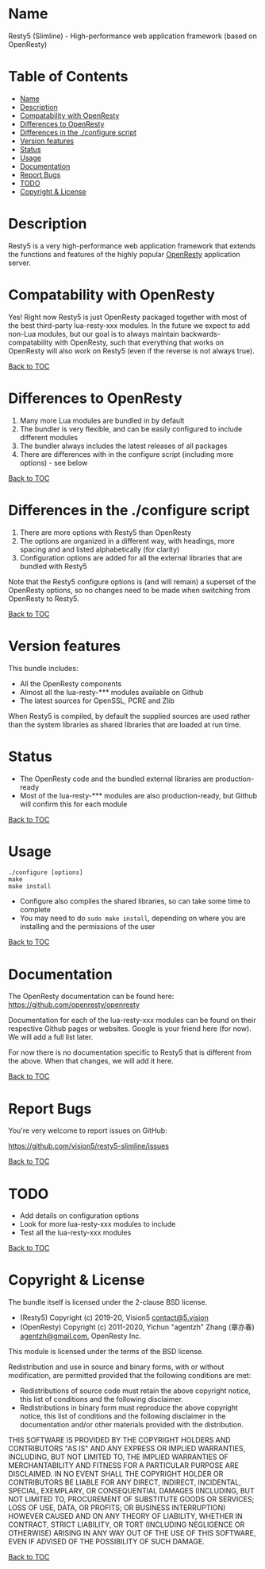 Name
====

Resty5 (Slimline) - High-performance web application framework (based on OpenResty)

Table of Contents
=================

* [Name](#name)
* [Description](#description)
* [Compatability with OpenResty](#compatability-with-openresty)
* [Differences to OpenResty](#differences-to-openresty)
* [Differences in the ./configure script](#differences-in-the-configure-script)
* [Version features](#version-features)
* [Status](#status)
* [Usage](#usage)
* [Documentation](#documentation)
* [Report Bugs](#report-bugs)
* [TODO](#todo)
* [Copyright & License](#copyright--license)

Description
===========

Resty5 is a very high-performance web application framework that extends the functions
and features of the highly popular [OpenResty](https://github.com/openresty/openresty) 
application server.

Compatability with OpenResty
===========================

Yes! Right now Resty5 is just OpenResty packaged together with most of the best third-party
lua-resty-xxx modules. In the future we expect to add non-Lua modules, but our goal is to always 
maintain backwards-compatability with OpenResty, such that everything that works on OpenResty will 
also work on Resty5 (even if the reverse is not always true).

[Back to TOC](#table-of-contents)

Differences to OpenResty
========================

1. Many more Lua modules are bundled in by default
2. The bundler is very flexible, and can be easily configured to include different modules
3. The bundler always includes the latest releases of all packages
4. There are differences with in the configure script (including more options) - see below

[Back to TOC](#table-of-contents)

Differences in the ./configure script
=====================================

1. There are more options with Resty5 than OpenResty
2. The options are organized in a different way, with headings, more spacing and and listed alphabetically (for clarity)
3. Configuration options are added for all the external libraries that are bundled with Resty5

Note that the Resty5 configure options is (and will remain) a superset of the OpenResty 
options, so no changes need to be made when switching from OpenResty to Resty5.

[Back to TOC](#table-of-contents)

Version features
================

This bundle includes:

- All the OpenResty components
- Almost all the lua-resty-*** modules available on Github
- The latest sources for OpenSSL, PCRE and Zlib

When Resty5 is compiled, by default the supplied sources are used rather than the system libraries
as shared libraries that are loaded at run time.

Status
======

- The OpenResty code and the bundled external libraries are production-ready
- Most of the lua-resty-*** modules are also production-ready, but Github will confirm this for each module

[Back to TOC](#table-of-contents)

Usage
======

```
./configure [options]
make
make install
```

- Configure also compiles the shared libraries, so can take some time to complete
- You may need to do `sudo make install`, depending on where you are installing and the permissions of the user

[Back to TOC](#table-of-contents)

Documentation
=============

The OpenResty documentation can be found here: https://github.com/openresty/openresty

Documentation for each of the lua-resty-xxx modules can be found on their respective 
Github pages or websites. Google is your friend here (for now). We will add a full list later.

For now there is no documentation specific to Resty5 that is different from the above.
When that changes, we will add it here.

[Back to TOC](#table-of-contents)

Report Bugs
===========

You're very welcome to report issues on GitHub:

https://github.com/vision5/resty5-slimline/issues

[Back to TOC](#table-of-contents)

TODO
====

- Add details on configuration options
- Look for more lua-resty-xxx modules to include
- Test all the lua-resty-xxx modules

[Back to TOC](#table-of-contents)

Copyright & License
===================

The bundle itself is licensed under the 2-clause BSD license.

* (Resty5) Copyright (c) 2019-20, Vision5 <contact@5.vision> 
* (OpenResty) Copyright (c) 2011-2020, Yichun "agentzh" Zhang (章亦春) <agentzh@gmail.com>, OpenResty Inc.

This module is licensed under the terms of the BSD license.

Redistribution and use in source and binary forms, with or without
modification, are permitted provided that the following conditions are
met:

* Redistributions of source code must retain the above copyright notice, this list of conditions and the following disclaimer.
* Redistributions in binary form must reproduce the above copyright notice, this list of conditions and the following disclaimer in the documentation and/or other materials provided with the distribution.

THIS SOFTWARE IS PROVIDED BY THE COPYRIGHT HOLDERS AND CONTRIBUTORS "AS
IS" AND ANY EXPRESS OR IMPLIED WARRANTIES, INCLUDING, BUT NOT LIMITED
TO, THE IMPLIED WARRANTIES OF MERCHANTABILITY AND FITNESS FOR A
PARTICULAR PURPOSE ARE DISCLAIMED. IN NO EVENT SHALL THE COPYRIGHT
HOLDER OR CONTRIBUTORS BE LIABLE FOR ANY DIRECT, INDIRECT, INCIDENTAL,
SPECIAL, EXEMPLARY, OR CONSEQUENTIAL DAMAGES (INCLUDING, BUT NOT LIMITED
TO, PROCUREMENT OF SUBSTITUTE GOODS OR SERVICES; LOSS OF USE, DATA, OR
PROFITS; OR BUSINESS INTERRUPTION) HOWEVER CAUSED AND ON ANY THEORY OF
LIABILITY, WHETHER IN CONTRACT, STRICT LIABILITY, OR TORT (INCLUDING
NEGLIGENCE OR OTHERWISE) ARISING IN ANY WAY OUT OF THE USE OF THIS
SOFTWARE, EVEN IF ADVISED OF THE POSSIBILITY OF SUCH DAMAGE.

[Back to TOC](#table-of-contents)

